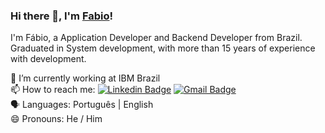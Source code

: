 ### Hi there 👋, I'm [Fabio](https://www.linkedin.com/in/fábio-pinho-06358119)! 

I'm Fábio, a Application Developer and Backend Developer from Brazil. Graduated in System development, with more than 15 years of experience with development.

🔭 I’m currently working at IBM Brazil <br/>
📫 How to reach me: [![Linkedin Badge](https://img.shields.io/badge/-FabioPinho-blue?style=flat-square&logo=Linkedin&logoColor=white&link=https://www.linkedin.com/in/fábio-pinho-06358119/)](https://www.linkedin.com/in/fábio-pinho-06358119/)
[![Gmail Badge](https://img.shields.io/badge/-fabiopinhos@gmail.com-c14438?style=flat-square&logo=Gmail&logoColor=white&link=mailto:fabiopinhos@gmail.com)](mailto:fabiopinhos@gmail.com)<br/>
:speaking_head: Languages: Português | English <br/>
😄 Pronouns: He / Him <br/>
